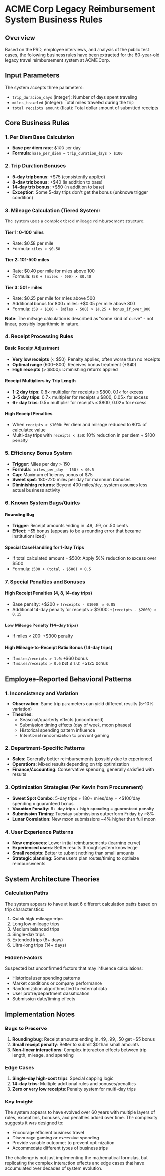 # ACME Corp Legacy Reimbursement System Business Rules

## Overview
Based on the PRD, employee interviews, and analysis of the public test cases, the following business rules have been extracted for the 60-year-old legacy travel reimbursement system at ACME Corp.

## Input Parameters
The system accepts three parameters:
- `trip_duration_days` (integer): Number of days spent traveling
- `miles_traveled` (integer): Total miles traveled during the trip
- `total_receipts_amount` (float): Total dollar amount of submitted receipts

## Core Business Rules

### 1. Per Diem Base Calculation
- **Base per diem rate**: $100 per day
- **Formula**: `base_per_diem = trip_duration_days × $100`

### 2. Trip Duration Bonuses
- **5-day trip bonus**: +$75 (consistently applied)
- **8-day trip bonus**: +$40 (in addition to base)
- **14-day trip bonus**: +$50 (in addition to base)
- **Exception**: Some 5-day trips don't get the bonus (unknown trigger condition)

### 3. Mileage Calculation (Tiered System)
The system uses a complex tiered mileage reimbursement structure:

#### Tier 1: 0-100 miles
- Rate: $0.58 per mile
- Formula: `miles × $0.58`

#### Tier 2: 101-500 miles  
- Rate: $0.40 per mile for miles above 100
- Formula: `$58 + (miles - 100) × $0.40`

#### Tier 3: 501+ miles
- Rate: $0.25 per mile for miles above 500
- Additional bonus for 800+ miles: +$0.05 per mile above 800
- Formula: `$58 + $160 + (miles - 500) × $0.25 + bonus_if_over_800`

**Note**: The mileage calculation is described as "some kind of curve" - not linear, possibly logarithmic in nature.

### 4. Receipt Processing Rules

#### Basic Receipt Adjustment
- **Very low receipts** (< $50): Penalty applied, often worse than no receipts
- **Optimal range** ($600-$800): Receives bonus treatment (+$40)
- **High receipts** (> $800): Diminishing returns applied

#### Receipt Multipliers by Trip Length
- **1-2 day trips**: 0.8× multiplier for receipts ≤ $800, 0.1× for excess
- **3-5 day trips**: 0.7× multiplier for receipts ≤ $800, 0.05× for excess  
- **6+ day trips**: 0.5× multiplier for receipts ≤ $800, 0.02× for excess

#### High Receipt Penalties
- When `receipts > $1000`: Per diem and mileage reduced to 80% of calculated value
- Multi-day trips with `receipts < $50`: 10% reduction in per diem + $100 penalty

### 5. Efficiency Bonus System
- **Trigger**: Miles per day > 150
- **Formula**: `(miles_per_day - 150) × $0.5`
- **Cap**: Maximum efficiency bonus of $75
- **Sweet spot**: 180-220 miles per day for maximum bonuses
- **Diminishing returns**: Beyond 400 miles/day, system assumes less actual business activity

### 6. Known System Bugs/Quirks

#### Rounding Bug
- **Trigger**: Receipt amounts ending in .49, .99, or .50 cents
- **Effect**: +$5 bonus (appears to be a rounding error that became institutionalized)

#### Special Case Handling for 1-Day Trips
- If total calculated amount > $500: Apply 50% reduction to excess over $500
- Formula: `$500 + (total - $500) × 0.5`

### 7. Special Penalties and Bonuses

#### High Receipt Penalties (4, 8, 14-day trips)
- Base penalty: +$200 + `(receipts - $1000) × 0.05`
- Additional 14-day penalty for receipts > $2000: `+(receipts - $2000) × 0.15`

#### Low Mileage Penalty (14-day trips)
- If miles < 200: +$300 penalty

#### High Mileage-to-Receipt Ratio Bonus (14-day trips)
- If `miles/receipts > 1.0`: +$60 bonus
- If `miles/receipts > 0.6` but ≤ 1.0: +$125 bonus

## Employee-Reported Behavioral Patterns

### 1. Inconsistency and Variation
- **Observation**: Same trip parameters can yield different results (5-10% variation)
- **Theories**: 
  - Seasonal/quarterly effects (unconfirmed)
  - Submission timing effects (day of week, moon phases)
  - Historical spending pattern influence
  - Intentional randomization to prevent gaming

### 2. Department-Specific Patterns
- **Sales**: Generally better reimbursements (possibly due to experience)
- **Operations**: Mixed results depending on trip optimization
- **Finance/Accounting**: Conservative spending, generally satisfied with results

### 3. Optimization Strategies (Per Kevin from Procurement)
- **Sweet Spot Combo**: 5-day trips + 180+ miles/day + <$100/day spending = guaranteed bonus
- **Vacation Penalty**: 8+ day trips + high spending = guaranteed penalty
- **Submission Timing**: Tuesday submissions outperform Friday by ~8%
- **Lunar Correlation**: New moon submissions ~4% higher than full moon

### 4. User Experience Patterns
- **New employees**: Lower initial reimbursements (learning curve)
- **Experienced users**: Better results through system knowledge
- **Small receipts**: Better to submit nothing than small amounts
- **Strategic planning**: Some users plan routes/timing to optimize reimbursements

## System Architecture Theories

### Calculation Paths
The system appears to have at least 6 different calculation paths based on trip characteristics:
1. Quick high-mileage trips
2. Long low-mileage trips  
3. Medium balanced trips
4. Single-day trips
5. Extended trips (8+ days)
6. Ultra-long trips (14+ days)

### Hidden Factors
Suspected but unconfirmed factors that may influence calculations:
- Historical user spending patterns
- Market conditions or company performance
- Randomization algorithms tied to external data
- User profile/department classification
- Submission date/timing effects

## Implementation Notes

### Bugs to Preserve
1. **Rounding bug**: Receipt amounts ending in .49, .99, .50 get +$5 bonus
2. **Small receipt penalty**: Better to submit $0 than small amounts
3. **Non-linear interactions**: Complex interaction effects between trip length, mileage, and spending

### Edge Cases
1. **Single-day high-cost trips**: Special capping logic
2. **14-day trips**: Multiple additional rules and bonuses/penalties
3. **Zero or very low receipts**: Penalty system for multi-day trips

### Key Insight
The system appears to have evolved over 60 years with multiple layers of rules, exceptions, bonuses, and penalties added over time. The complexity suggests it was designed to:
- Encourage efficient business travel
- Discourage gaming or excessive spending
- Provide variable outcomes to prevent optimization
- Accommodate different types of business trips

The challenge is not just implementing the mathematical formulas, but replicating the complex interaction effects and edge cases that have accumulated over decades of system evolution.
